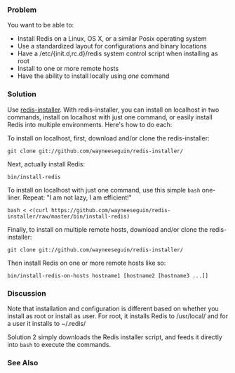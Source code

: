 ### Problem

You want to be able to:

* Install Redis on a Linux, OS X, or a similar Posix operating system
* Use a standardized layout for configurations and binary locations
* Have a /etc/{init.d,rc.d}/redis system control script when installing as root
* Install to one or more remote hosts
* Have the ability to install locally using *one* command

### Solution

Use [redis-installer](https://github.com/wayneeseguin/redis-installer/). With redis-installer, you can install on localhost in two commands, install on localhost with just one command, or easily install Redis into multiple environments. Here's how to do each:

To install on localhost, first, download and/or clone the redis-installer:

	git clone git://github.com/wayneeseguin/redis-installer/

Next, actually install Redis:

	bin/install-redis

To install on localhost with just one command, use this simple `bash`
one-liner. Repeat: "I am not lazy, I am efficient!"

	bash < <(curl https://github.com/wayneeseguin/redis-installer/raw/master/bin/install-redis)

Finally, to install on multiple remote hosts, download and/or clone the redis-installer:

	git clone git://github.com/wayneeseguin/redis-installer/

Then install Redis on one or more remote hosts like so:

	bin/install-redis-on-hosts hostname1 [hostname2 [hostname3 ...]]

### Discussion

Note that installation and configuration is different based on whether you install as root or install as user. For root, it installs Redis to /usr/local/ and for a user it installs to ~/.redis/

Solution 2 simply downloads the Redis installer script, and feeds it directly into `bash` to execute the commands.

### See Also
